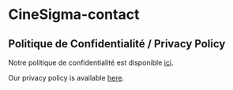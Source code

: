 # CineSigma-contact

## Politique de Confidentialité / Privacy Policy

Notre politique de confidentialité est disponible [ici](PRIVACY_POLICY_FR.md).

Our privacy policy is available [here](PRIVACY_POLICY_EN.md).
